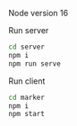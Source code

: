 Node version 16


Run server
```sh
cd server
npm i
npm run serve
```

Run client
```sh
cd marker
npm i
npm start
```
